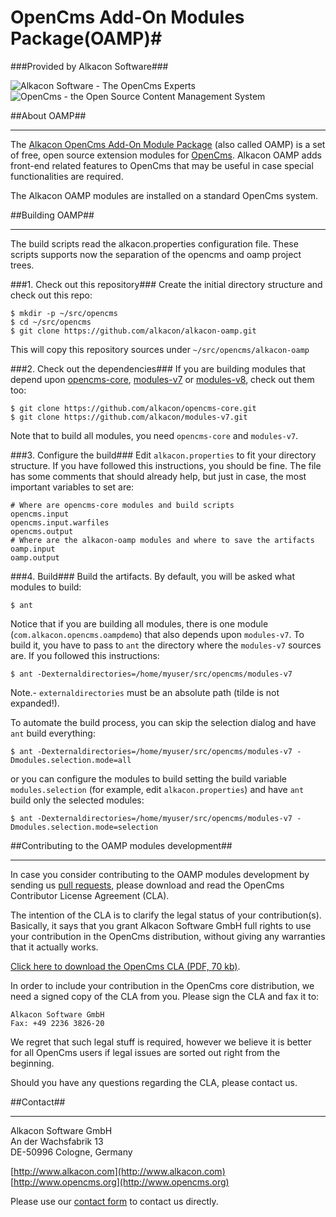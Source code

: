 # OpenCms Add-On Modules Package(OAMP)#

###Provided by Alkacon Software###

![Alkacon Software - The OpenCms Experts](http://www.alkacon.com/export/system/modules/org.opencms.website.template/resources/img/logo/logo_alkacon.gif "Alkacon Software - The OpenCms Experts")
![OpenCms - the Open Source Content Management System](http://www.opencms.org/export/system/modules/org.opencms.website.template/resources/img/logo/logo_opencms.gif "OpenCms - the Open Source Content Management System")

##About OAMP##

---
The [Alkacon OpenCms Add-On Module Package](http://www.alkacon.com/oamp/) (also called OAMP) is a set of free, open source extension modules for [OpenCms](http://www.opencms.org). Alkacon OAMP adds front-end related features to OpenCms that may be useful in case special functionalities are required.


The Alkacon OAMP modules are installed on a standard OpenCms system. 

##Building OAMP##

---

The build scripts read the alkacon.properties configuration file. These scripts supports now the separation of the opencms and oamp project trees.

###1. Check out this repository###
Create the initial directory structure and check out this repo:
```
$ mkdir -p ~/src/opencms
$ cd ~/src/opencms
$ git clone https://github.com/alkacon/alkacon-oamp.git
```
   This will copy this repository sources under `~/src/opencms/alkacon-oamp`

###2. Check out the dependencies###
If you are building modules that depend upon [opencms-core](https://github.com/alkacon/opencms-core), [modules-v7](https://github.com/alkacon/modules-v7) or [modules-v8](https://github.com/alkacon/modules-v8), check out them too:
```
$ git clone https://github.com/alkacon/opencms-core.git
$ git clone https://github.com/alkacon/modules-v7.git
```
   Note that to build all modules, you need `opencms-core` and `modules-v7`.

###3. Configure the build###
Edit `alkacon.properties` to fit your directory structure. If you have followed this instructions, you should be fine. The file has some comments that should already help, but just in case, the most important variables to set are:
```
# Where are opencms-core modules and build scripts
opencms.input
opencms.input.warfiles
opencms.output
# Where are the alkacon-oamp modules and where to save the artifacts
oamp.input
oamp.output
```

###4. Build###
Build the artifacts. By default, you will be asked what modules to build:
```
$ ant 
```

Notice that if you are building all modules, there is one module (`com.alkacon.opencms.oampdemo`) that also depends upon `modules-v7`. To build it, you have to pass to `ant` the directory where the `modules-v7` sources are. If you followed this instructions:
```
$ ant -Dexternaldirectories=/home/myuser/src/opencms/modules-v7
```
Note.- `externaldirectories` must be an absolute path (tilde is not expanded!).

To automate the build process, you can skip the selection dialog and have `ant` build everything:
```
$ ant -Dexternaldirectories=/home/myuser/src/opencms/modules-v7 -Dmodules.selection.mode=all
```

or you can configure the modules to build setting the build variable `modules.selection` (for example, edit `alkacon.properties`) and have `ant` build only the selected modules:
```
$ ant -Dexternaldirectories=/home/myuser/src/opencms/modules-v7 -Dmodules.selection.mode=selection
```




##Contributing to the OAMP modules development##

---
In case you consider contributing to the OAMP modules development by sending us [pull requests](http://help.github.com/send-pull-requests/), please download and read the OpenCms Contributor License Agreement (CLA).

The intention of the CLA is to clarify the legal status of your contribution(s). Basically, it says that you grant Alkacon Software GmbH full rights to use your contribution in the OpenCms distribution, without giving any warranties that it actually works.

[Click here to download the OpenCms CLA (PDF, 70 kb)](http://www.opencms.org/export/sites/opencms/en/development/contribute/opencms_cla.pdf).


In order to include your contribution in the OpenCms core distribution, we need a signed copy of the CLA from you. Please sign the CLA and fax it to:

    Alkacon Software GmbH
    Fax: +49 2236 3826-20

We regret that such legal stuff is required, however we believe it is better for all OpenCms users if legal issues are sorted out right from the beginning.

Should you have any questions regarding the CLA, please contact us.




##Contact##

----------

Alkacon Software GmbH<br />
An der Wachsfabrik 13<br />
DE-50996 Cologne, Germany<br />

[http://www.alkacon.com](http://www.alkacon.com)<br />
[http://www.opencms.org](http://www.opencms.org)

Please use our [contact form](http://www.alkacon.com/en/company/contact/form.html) to contact us directly.


